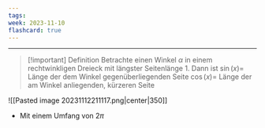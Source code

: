 ```yaml
---
tags: 
week: 2023-11-10
flashcard: true
---
```

***

> [!important] Definition
> Betrachte einen Winkel $\alpha$ in einem rechtwinkligen Dreieck mit längster Seitenlänge 1. Dann ist
> $\sin (x)=$ Länge der dem Winkel gegenüberliegenden Seite
> $\cos (x)=$ Länge der am Winkel anliegenden, kürzeren Seite

![[Pasted image 20231112211117.png|center|350]]

- Mit einem Umfang von $2 \pi$
